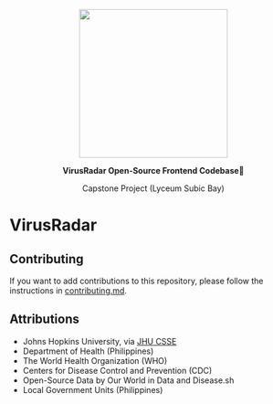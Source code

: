 <a href="https://virusradar.net"><p align="center">
<img height=260 src="https://ik.imagekit.io/sbtimes/virusradar_logo_4ce652pk7.png"/>
</p></a>
<p align="center">
  <strong>VirusRadar Open-Source Frontend Codebase💉</strong><br />
  <p align="center">Capstone Project (Lyceum Subic Bay)</p>
</p>

# VirusRadar

## Contributing

If you want to add contributions to this repository, please follow the instructions in [contributing.md](./contributing.md).

## Attributions

- Johns Hopkins University, via [JHU CSSE](https://coronavirus.jhu.edu/map.html)
- Department of Health (Philippines)
- The World Health Organization (WHO)
- Centers for Disease Control and Prevention (CDC)
- Open-Source Data by Our World in Data and Disease.sh
- Local Government Units (Philippines)
